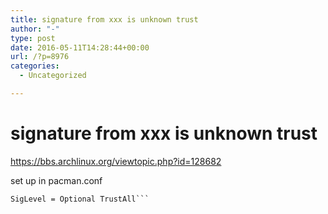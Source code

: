 ```yaml
---
title: signature from xxx is unknown trust
author: "-"
type: post
date: 2016-05-11T14:28:44+00:00
url: /?p=8976
categories:
  - Uncategorized

---
```

# signature from xxx is unknown trust
https://bbs.archlinux.org/viewtopic.php?id=128682

set up in pacman.conf


  <code>SigLevel = Optional TrustAll```
